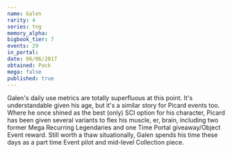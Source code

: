 ```yaml
---
name: Galen
rarity: 4
series: tng
memory_alpha:
bigbook_tier: 7
events: 29
in_portal:
date: 06/06/2017
obtained: Pack
mega: false
published: true
---
```


Galen's daily use metrics are totally superfluous at this point. It's understandable given his age, but it's a similar story for Picard events too. Where he once shined as the best (only) SCI option for his character, Picard has been given several variants to flex his muscle, er, brain, including two former Mega Recurring Legendaries and one Time Portal giveaway/Object Event reward. Still worth a thaw situationally, Galen spends his time these days as a part time Event pilot and mid-level Collection piece.
